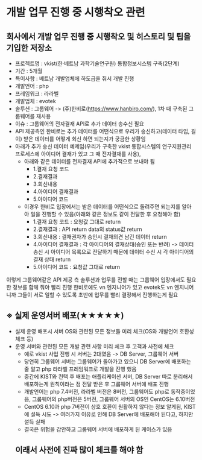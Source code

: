 # 개발 업무 진행 중 시행착오 관련
## 회사에서 개발 업무 진행 중 시행착오 및 히스토리 및 팁을 기입한 저장소
* 프로젝트명 : vkist(한·베트남 과학기술연구원) 통합정보시스템 구축(2단계)
* 기간 : 5개월
* 특이사항 : 베트남 개발업체에 하도급을 줘서 개발 진행
* 개발언어 : php
* 프레임워크 : 라라벨
* 개발업체 : evotek
* 솔루션 : 그룹웨어 -> (주)한비로(https://www.hanbiro.com/), 1차 때 구축된 그룹웨어를 재사용
* 이슈 : 그룹웨어의 전자결재 API로 추가 데이터 송수신 필요
* API 제공측인 한비로는 추가 데이터를 어떤식으로 우리가 송신하고(데이터 타입, 길이) 받은 데이터를 어떻게 회신 하면 되는지가 궁금한 상황임
* 아래가 추가 송신 데이터 예제임(우리가 구축한 vkist 통합시스템의 연구지원관리 프로세스에 아이디어 결재가 있고 그 때 전자결재를 사용),
  - 아래와 같은 데이터를 전자결재 API에 추가적으로 보내야 됨
    - 1.결재 요청 코드
    - 2.결재결과
    - 3.회신내용
    - 4.아이디어 결재결과
    - 5.아이디어 코드
  - 이경우 한비로 입장에서는 받은 데이터를 어떤식으로 돌려주면 되는지를 알아야 일을 진행할 수 있음(아래와 같은 정보도 같이 전달한 후 요청해야 함)
    - 1.결재 요청 코드 : 요청값 그대로 return
    - 2.결재결과 : API return data의 status값 return
    - 3.회신내용 :  결재권자가 승인시 결재의견 남긴 데이터 return
    - 4.아이디어 결재결과 : 각 아이디어의 결재상태(승인 또는 반려) -> 데이터 송신 시 아이디어 목록으로 전달하기 때문에 데이터 수신 시 각 아이디어의 결재 상태 return
    - 5.아이디어 코드 : 요청값 그대로 return

이렇게 그룹웨어같은 API 제공 측 솔루션과 업무를 전할 때는 그룹웨어 입장에서도 필요한 정보를 함께 줘야 빨리 진행 
한비로에도 vn 엔지니어가 있고 evotek도 vn 엔지니어니까 그들이 서로 일할 수 있도록 초반에 업무를 빨리 결정해서 진행하는게 필요

## ※ 실제 운영서버 배포(★★★★★)
* 실제 운영 배포시 서버 OS와 관련된 모든 정보들 미리 체크(OS와 개발언어 호환성 체크 등)
* 운영 서버와 관련된 모든 개발 관련 사항 미리 체크 후 고객과 사전에 체크
  - 예로 vkist 사업 진행 시 서버는 2대였음 -> DB Server, 그룹웨어 서버
  - 당연히 그룹웨어 서버는 그룹웨어가 돌아가고 있으니 DB Server에 배포하는 줄 알고 php 라라벨 프레임워크로 개발을 진행 했음
  - 중간에 KIST와 컨택 후 배포는 애플리케이션 서버, DB Server 따로 분리해서 배포하는게 원칙이라는 점 전달 받은 후 그룹웨어 서버에 배포 진행
  - 개발언어는 php 7.4버전, 라라벨 버전은 8버전, 그룹웨어도 php로 동작중이었음, 그룹웨어의 php버전은 5버전, 그룹웨어 서버의 OS인 CentOS는 6.10버전
  - CentOS 6.10과 php 7버전이 상호 호환이 원활하지 않다는 정보 알게됨, KIST에 설득 시도 -> 여러가지 이유로 인해 DB Server에 배포해야 된다고, 하지만 설득 실패
  - 결국은 위험을 감안하고 그룹웨어 서버에 배포하게 된 케이스가 있음
  <h2>이래서 사전에 진짜 많이 체크를 해야 함</h2>







  

